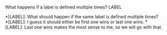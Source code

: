 What happens if a label is defined multiple times? LABEL

*[LABEL]: What should happen if the same label is defined multiple times?
*[LABEL]: I guess it should either be first one wins or last one wins.
*[LABEL]: Last one wins makes the most sense to me, so we will go with that.